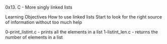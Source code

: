 0x13. C - More singly linked lists

Learning Objectives
How to use linked lists
Start to look for the right source of information without too much help

0-print_listint.c - prints all the elements in a list
1-listint_len.c - returns the number of elements in a list
